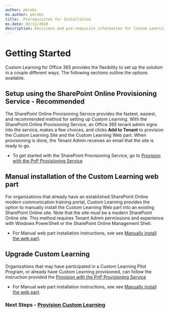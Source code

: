 ```yaml
---
author: pkrebs
ms.author: pkrebs
title:  Prerequisites for Installation
ms.date: 02/11/2019
description: Decisions and pre-requisite information for Custom Learning installation and setup 
---
```


# Getting Started
Custom Learning for Office 365 provides the flexibility to set up the solution in a couple different ways. The following sections outline the options available.

## Setup using the SharePoint Online Provisioning Service - Recommended
The SharePoint Online Provisioning Service provides the fastest, easiest, and recommended method for setting up Custom Learning. With the SharePoint Online Provisioning Service, an Office 365 tenant admin signs into the service, makes a few choices, and clicks **Add to Tenant** to provision the Custom Learning Site and the Custom Learning Web part. When provisioning is done, the Tenant Admin receives an email that the site is ready to go. 

- To get started with the SharePoint Provisioning Service, go to [Provision with the PnP Provisioning Service](installsitepackage.md)   

## Manual installation of the Custom Learning web part
For organizations that already have an established SharePoint Online modern communication training portal, Custom Learning provides the option to manually install the Custom Learning Web part into an existing SharePoint Online site. Note that the site must be a modern SharePoint Online site. This method requires Tenant Admin permissions and experience with Windows PowerShell or the SharePoint Online Management Shell. 

- For Manual web part installation instructions, see see [Manually install the web part](installwebpart.md). 

## Upgrade Custom Learning
Organizations that may have participated in a Custom Learning Pilot Program, or already have Custom Learning provisioned, can follow the instruction provided the [Provision with the PnP Provisioning Service](installsitepackage)    

- For Manual web part installation instructions, see see [Manually install the web part](installwebpart.md). 


### Next Steps - [Provision Custom Learning](installsitepackage.md)
